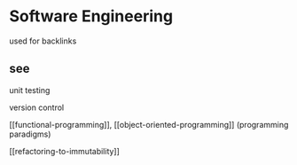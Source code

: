 # Software Engineering

used for backlinks

## see

unit testing

version control

[[functional-programming]], [[object-oriented-programming]] (programming paradigms)

[[refactoring-to-immutability]]
